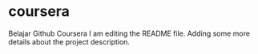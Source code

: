 # coursera
Belajar Github Coursera
I am editing the README file. Adding some more details about the project description.

